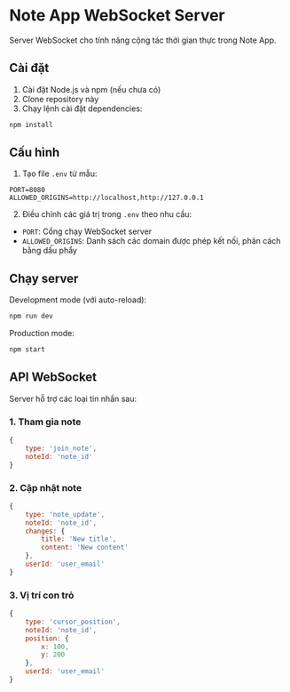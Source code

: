 # Note App WebSocket Server

Server WebSocket cho tính năng cộng tác thời gian thực trong Note App.

## Cài đặt

1. Cài đặt Node.js và npm (nếu chưa có)
2. Clone repository này
3. Chạy lệnh cài đặt dependencies:
```bash
npm install
```

## Cấu hình

1. Tạo file `.env` từ mẫu:
```
PORT=8080
ALLOWED_ORIGINS=http://localhost,http://127.0.0.1
```

2. Điều chỉnh các giá trị trong `.env` theo nhu cầu:
- `PORT`: Cổng chạy WebSocket server
- `ALLOWED_ORIGINS`: Danh sách các domain được phép kết nối, phân cách bằng dấu phẩy

## Chạy server

Development mode (với auto-reload):
```bash
npm run dev
```

Production mode:
```bash
npm start
```

## API WebSocket

Server hỗ trợ các loại tin nhắn sau:

### 1. Tham gia note
```javascript
{
    type: 'join_note',
    noteId: 'note_id'
}
```

### 2. Cập nhật note
```javascript
{
    type: 'note_update',
    noteId: 'note_id',
    changes: {
        title: 'New title',
        content: 'New content'
    },
    userId: 'user_email'
}
```

### 3. Vị trí con trỏ
```javascript
{
    type: 'cursor_position',
    noteId: 'note_id',
    position: {
        x: 100,
        y: 200
    },
    userId: 'user_email'
}
``` 